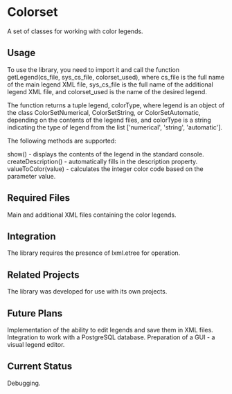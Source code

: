 # Colorset 
A set of classes for working with color legends.

## Usage 
To use the library, you need to import it and call the function getLegend(cs_file, sys_cs_file, colorset_used), 
where cs_file is the full name of the main legend XML file, 
sys_cs_file is the full name of the additional legend XML file, 
and colorset_used is the name of the desired legend.

The function returns a tuple legend, colorType, where legend is an object of the class ColorSetNumerical, ColorSetString, or ColorSetAutomatic, depending on the contents of the legend files, and colorType is a string indicating the type of legend from the list ['numerical', 'string', 'automatic'].

The following methods are supported:

show() - displays the contents of the legend in the standard console. 
createDescription() - automatically fills in the description property. 
valueToColor(value) - calculates the integer color code based on the parameter value.

## Required Files 
Main and additional XML files containing the color legends.

## Integration 
The library requires the presence of lxml.etree for operation.

## Related Projects 
The library was developed for use with its own projects.

## Future Plans 
Implementation of the ability to edit legends and save them in XML files. Integration to work with a PostgreSQL database. Preparation of a GUI - a visual legend editor.

## Current Status 
Debugging.

